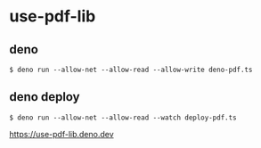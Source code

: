 # use-pdf-lib

## deno
```
$ deno run --allow-net --allow-read --allow-write deno-pdf.ts
```

## deno deploy
```
$ deno run --allow-net --allow-read --watch deploy-pdf.ts
```
https://use-pdf-lib.deno.dev
